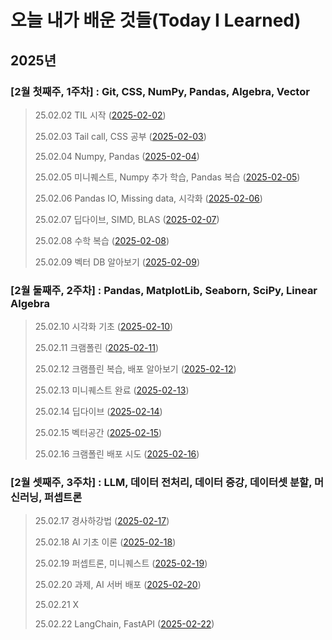 # 오늘 내가 배운 것들(Today I Learned)

## 2025년

### [2월 첫째주, 1주차] : Git, CSS, NumPy, Pandas, Algebra, Vector
> 25.02.02 TIL 시작 ([2025-02-02](https://github.com/100-hours-a-week/logan.L-til/blob/main/FEB/2025-02-02.md))
> 
> 25.02.03 Tail call, CSS 공부 ([2025-02-03](https://github.com/100-hours-a-week/logan.L-til/blob/main/FEB/2025-02-03.md))
> 
> 25.02.04 Numpy, Pandas ([2025-02-04](https://github.com/100-hours-a-week/logan.L-til/blob/main/FEB/2025-02-04.md))
> 
> 25.02.05 미니퀘스트, Numpy 추가 학습, Pandas 복습 ([2025-02-05](https://github.com/100-hours-a-week/logan.L-til/blob/main/FEB/2025-02-05.md))
> 
> 25.02.06 Pandas IO, Missing data, 시각화 ([2025-02-06](https://github.com/100-hours-a-week/logan.L-til/blob/main/FEB/2025-02-06.md))
> 
> 25.02.07 딥다이브, SIMD, BLAS ([2025-02-07](https://github.com/100-hours-a-week/logan.L-til/blob/main/FEB/2025-02-07.md))
> 
> 25.02.08 수학 복습 ([2025-02-08](https://github.com/100-hours-a-week/logan.L-til/blob/main/FEB/2025-02-08.md))
> 
> 25.02.09 벡터 DB 알아보기 ([2025-02-09](https://github.com/100-hours-a-week/logan.L-til/blob/main/FEB/2025-02-09.md)) 


### [2월 둘째주, 2주차] : Pandas, MatplotLib, Seaborn, SciPy, Linear Algebra
> 25.02.10 시각화 기초 ([2025-02-10](https://github.com/100-hours-a-week/logan.L-til/blob/main/FEB/2025-02-10.md))
> 
> 25.02.11 크램폴린 ([2025-02-11](https://github.com/100-hours-a-week/logan.L-til/blob/main/FEB/2025-02-11.md))
>
> 25.02.12 크램플린 복습, 배포 알아보기 ([2025-02-12](https://github.com/100-hours-a-week/logan.L-til/blob/main/FEB/2025-02-12.md))
>
> 25.02.13 미니퀘스트 완료 ([2025-02-13](https://github.com/100-hours-a-week/logan.L-til/blob/main/FEB/2025-02-13.md))
>
> 25.02.14 딥다이브 ([2025-02-14](https://github.com/100-hours-a-week/logan.L-til/blob/main/FEB/2025-02-14.md))
>
> 25.02.15 벡터공간 ([2025-02-15](https://github.com/100-hours-a-week/logan.L-til/blob/main/FEB/2025-02-15.md))
>
> 25.02.16 크램폴린 배포 시도 ([2025-02-16](https://github.com/100-hours-a-week/logan.L-til/blob/main/FEB/2025-02-16.md))


### [2월 셋째주, 3주차] : LLM, 데이터 전처리, 데이터 증강, 데이터셋 분할, 머신러닝, 퍼셉트론
> 25.02.17 경사하강법 ([2025-02-17](https://github.com/100-hours-a-week/logan.L-til/blob/main/FEB/2025-02-17.md))
>
> 25.02.18 AI 기초 이론 ([2025-02-18](https://github.com/100-hours-a-week/logan.L-til/blob/main/FEB/2025-02-18.md))
>
> 25.02.19 퍼셉트론, 미니퀘스트 ([2025-02-19](https://github.com/100-hours-a-week/logan.L-til/blob/main/FEB/2025-02-19.md))
>
> 25.02.20 과제, AI 서버 배포 ([2025-02-20](https://github.com/100-hours-a-week/logan.L-til/blob/main/FEB/2025-02-20.md))
>
> 25.02.21 X
>
> 25.02.22 LangChain, FastAPI ([2025-02-22](https://github.com/100-hours-a-week/logan.L-til/blob/main/FEB/2025-02-22.md))